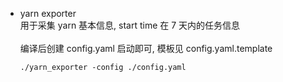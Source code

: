 - yarn exporter  
  用于采集 yarn 基本信息, start time 在 7 天内的任务信息  
  <br />
  编译后创建 config.yaml 启动即可, 模板见 config.yaml.template  
  ```
  ./yarn_exporter -config ./config.yaml
  ```
  